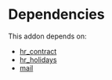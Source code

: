 # Dependencies

This addon depends on:

- [hr_contract](../../../../../oca-ocb-hr/odoo-bringout-oca-ocb-hr_contract)
- [hr_holidays](../../../../../oca-ocb-hr/odoo-bringout-oca-ocb-hr_holidays)
- [mail](../../../../../oca-ocb-core/odoo-bringout-oca-ocb-mail)
